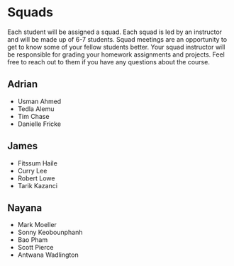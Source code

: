 # Squads

Each student will be assigned a squad. Each squad is led by an instructor and will be made up of 6-7 students. Squad meetings are an opportunity to get to know some of your fellow students better. Your squad instructor will be responsible for grading your homework assignments and projects. Feel free to reach out to them if you have any questions about the course.

## Adrian
  - Usman Ahmed
  - Tedla Alemu
  - Tim Chase
  - Danielle Fricke

## James
  - Fitssum Haile
  - Curry Lee
  - Robert Lowe
  - Tarik Kazanci

## Nayana
  - Mark Moeller
  - Sonny Keobounphanh
  - Bao Pham
  - Scott Pierce 
  - Antwana Wadlington
